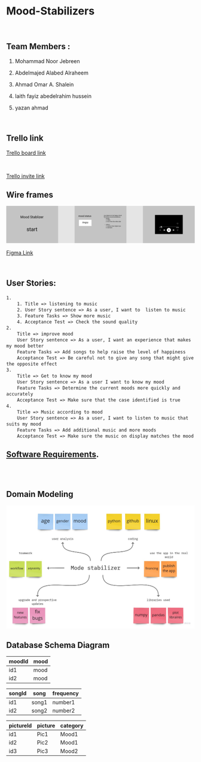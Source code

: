 # Mood-Stabilizers
<br>


## Team Members :
1. Mohammad Noor Jebreen

2. Abdelmajed Alabed Alraheem

3. Ahmad Omar A. Shalein

4. laith fayiz abedelrahim hussein

5. yazan ahmad
   
<br>


## Trello link 

[Trello board link](https://trello.com/b/2ZG9DacA/midpro)

<br>

[Trello invite link](https://trello.com/invite/b/2ZG9DacA/090ed56e3112fc4fe02d0b09fc94b9c3/midpro)

## Wire frames

![wire frame](docs/wirefram.png)

[Figma Link ](https://www.figma.com/file/0BOvMag0erdU0nF6Sy5yw0/Untitled?node-id=1%3A10)


<br>

## User Stories:
    1. 
        1. Title => listening to music 
        2. User Story sentence => As a user, I want to  listen to music 
        3. Feature Tasks => Show more music
        4. Acceptance Test => Check the sound quality
    2. 
        Title => improve mood
        User Story sentence => As a user, I want an experience that makes my mood better
        Feature Tasks => Add songs to help raise the level of happiness
        Acceptance Test => Be careful not to give any song that might give the opposite effect
    3. 
        Title => Get to know my mood
        User Story sentence => As a user I want to know my mood
        Feature Tasks => Determine the current moods more quickly and accurately
        Acceptance Test => Make sure that the case identified is true
    4. 
        Title => Music according to mood
        User Story sentence => As a user, I want to listen to music that suits my mood
        Feature Tasks => Add additional music and more moods
        Acceptance Test => Make sure the music on display matches the mood


## [Software Requirements](docs/requirements.md).
<br>
<br>

## Domain Modeling

![Domain Modeling](docs/DomainModeling.jpg)

## Database Schema Diagram

| moodId      | mood |
| ----------- | ----------- |
| id1      | mood       |
| id2   | mood        |


| songId      | song |frequency|
| ----------- | ----------- |-----|
| id1      | song1       |number1|
| id2   | song2        |number2|


| pictureId      | picture |category|
| ----------- | ----------- |-----|
| id1      | Pic1       |Mood1|
| id2   | Pic2      |Mood1|
| id3  | Pic3     |Mood2|
